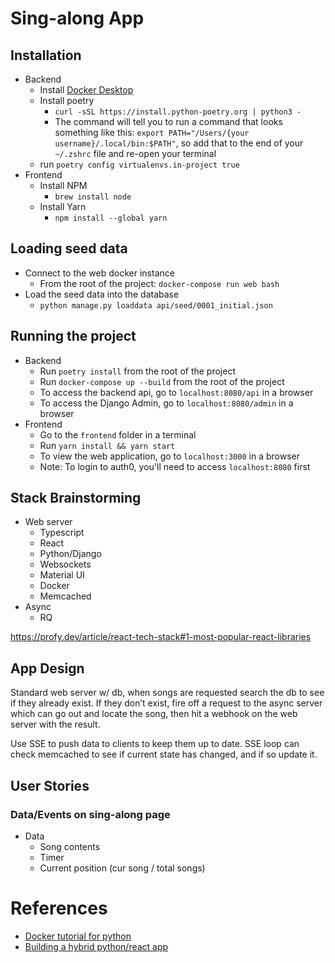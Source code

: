 # Sing-along App

## Installation

- Backend
  - Install [Docker Desktop](https://www.docker.com/products/docker-desktop)
  - Install poetry
    - `curl -sSL https://install.python-poetry.org | python3 -`
    - The command will tell you to run a command that looks something like this: `export PATH="/Users/{your username}/.local/bin:$PATH"`, so add that to the end of your `~/.zshrc` file and re-open your terminal
  - run `poetry config virtualenvs.in-project true`
- Frontend
  - Install NPM
    - `brew install node`
  - Install Yarn
    - `npm install --global yarn`

## Loading seed data

- Connect to the web docker instance
  - From the root of the project: `docker-compose run web bash`
- Load the seed data into the database
  - `python manage.py loaddata api/seed/0001_initial.json`

## Running the project

- Backend
  - Run `poetry install` from the root of the project
  - Run `docker-compose up --build` from the root of the project
  - To access the backend api, go to `localhost:8080/api` in a browser
  - To access the Django Admin, go to `localhost:8080/admin` in a browser
- Frontend
  - Go to the `frontend` folder in a terminal
  - Run `yarn install && yarn start`
  - To view the web application, go to `localhost:3000` in a browser
  - Note: To login to auth0, you'll need to access `localhost:8080` first

## Stack Brainstorming

- Web server
  - Typescript
  - React
  - Python/Django
  - Websockets
  - Material UI
  - Docker
  - Memcached
- Async
  - RQ

https://profy.dev/article/react-tech-stack#1-most-popular-react-libraries

## App Design

Standard web server w/ db, when songs are requested search the db to see if they already exist. If they don’t exist, fire off a request to the async server which can go out and locate the song, then hit a webhook on the web server with the result.

Use SSE to push data to clients to keep them up to date. SSE loop can check memcached to see if current state has changed, and if so update it.

## User Stories

### Data/Events on sing-along page

- Data
  - Song contents
  - Timer
  - Current position (cur song / total songs)

# References

- [Docker tutorial for python](https://docs.docker.com/samples/django/)
- [Building a hybrid python/react app](https://fractalideas.com/blog/making-react-and-django-play-well-together-hybrid-app-model/)
